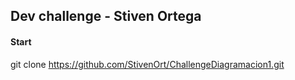 ## Dev challenge - Stiven Ortega

#### Start

git clone https://github.com/StivenOrt/ChallengeDiagramacion1.git

